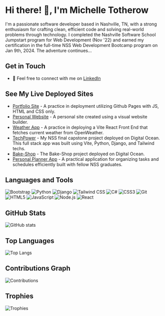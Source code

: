 # Hi there! 👋, I'm Michelle Totherow

I'm a passionate software developer based in Nashville, TN, with a strong enthusiasm for crafting clean, efficient code and solving real-world problems through technology. I completed the Nashville Software School Jumpstart program for Web Development (Nov '22) and earned my certification in the full-time NSS Web Development Bootcamp program on Jan 9th, 2024. The adventure continues...

## Get in Touch
- 💬 Feel free to connect with me on [LinkedIn](https://www.linkedin.com/in/michelletotherow/)


## See My Live Deployed Sites
- [Portfolio Site](https://thechelle13.github.io/) - A practice in deployment utilizing Github Pages with JS, HTML and CSS only. 
- [Personal Website](https://www.michelletotherow.com) - A personal site created using a visual website builder.
- [Weather App](https://weather-8usah.ondigitalocean.app/) - A practice in deploying a Vite React Front End that fetches current weather from OpenWeather.
- [TechPower](https://tech-client-er3ag.ondigitalocean.app/) - My NSS final capstone project deployed on Digital Ocean.  This full stack app was built using Vite, Python, Django, and Tailwind techs.
- [Bake-Shop](https://offplumbakeshop-sty2x.ondigitalocean.app/) - The Bake-Shop project deployed on Digital Ocean.
- [Personal Planner App](https://personal-planner-hryyx.ondigitalocean.app/) - A practical application for organizing tasks and schedules efficiently built with fellow NSS graduates. 
  
## Languages and Tools
![Bootstrap](https://img.shields.io/badge/-Bootstrap-563D7C?style=flat&logo=bootstrap)
![Python](https://img.shields.io/badge/-Python-3776AB?style=flat&logo=python)
![Django](https://img.shields.io/badge/-Django-092E20?style=flat&logo=django)
![Tailwind CSS](https://img.shields.io/badge/-Tailwind_CSS-38B2AC?style=flat&logo=tailwindcss)
![C#](https://img.shields.io/badge/-C%23-239120?style=flat&logo=c-sharp)
![CSS3](https://img.shields.io/badge/-CSS3-1572B6?style=flat&logo=css3)
![Git](https://img.shields.io/badge/-Git-F05032?style=flat&logo=git)
![HTML5](https://img.shields.io/badge/-HTML5-E34F26?style=flat&logo=html5)
![JavaScript](https://img.shields.io/badge/-JavaScript-F7DF1E?style=flat&logo=javascript)
![Node.js](https://img.shields.io/badge/-Node.js-339933?style=flat&logo=node.js)
![React](https://img.shields.io/badge/-React-61DAFB?style=flat&logo=react)

## GitHub Stats
![GitHub stats](https://github-readme-stats.vercel.app/api?username=thechelle13&show_icons=true&theme=radical)

## Top Languages
![Top Langs](https://github-readme-stats.vercel.app/api/top-langs/?username=thechelle13&layout=compact&theme=radical)

## Contributions Graph
![Contributions](https://github-readme-streak-stats.herokuapp.com/?user=thechelle13&theme=radical)

## Trophies
![Trophies](https://github-profile-trophy.vercel.app/?username=thechelle13&theme=radical)
